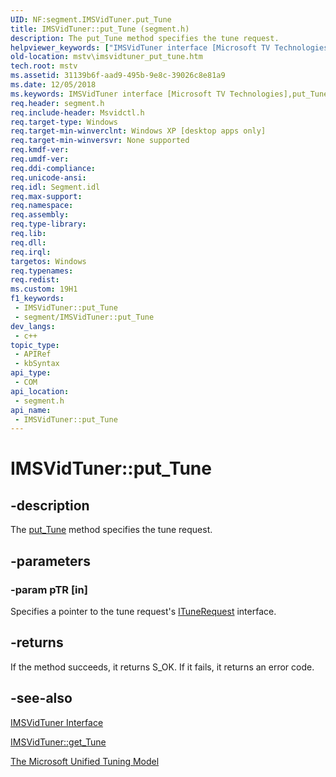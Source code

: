 ```yaml
---
UID: NF:segment.IMSVidTuner.put_Tune
title: IMSVidTuner::put_Tune (segment.h)
description: The put_Tune method specifies the tune request.
helpviewer_keywords: ["IMSVidTuner interface [Microsoft TV Technologies]","put_Tune method","IMSVidTuner.put_Tune","IMSVidTuner::put_Tune","IMSVidTunerput_Tune","mstv.imsvidtuner_put_tune","put_Tune","put_Tune method [Microsoft TV Technologies]","put_Tune method [Microsoft TV Technologies]","IMSVidTuner interface","segment/IMSVidTuner::put_Tune"]
old-location: mstv\imsvidtuner_put_tune.htm
tech.root: mstv
ms.assetid: 31139b6f-aad9-495b-9e8c-39026c8e81a9
ms.date: 12/05/2018
ms.keywords: IMSVidTuner interface [Microsoft TV Technologies],put_Tune method, IMSVidTuner.put_Tune, IMSVidTuner::put_Tune, IMSVidTunerput_Tune, mstv.imsvidtuner_put_tune, put_Tune, put_Tune method [Microsoft TV Technologies], put_Tune method [Microsoft TV Technologies],IMSVidTuner interface, segment/IMSVidTuner::put_Tune
req.header: segment.h
req.include-header: Msvidctl.h
req.target-type: Windows
req.target-min-winverclnt: Windows XP [desktop apps only]
req.target-min-winversvr: None supported
req.kmdf-ver: 
req.umdf-ver: 
req.ddi-compliance: 
req.unicode-ansi: 
req.idl: Segment.idl
req.max-support: 
req.namespace: 
req.assembly: 
req.type-library: 
req.lib: 
req.dll: 
req.irql: 
targetos: Windows
req.typenames: 
req.redist: 
ms.custom: 19H1
f1_keywords:
 - IMSVidTuner::put_Tune
 - segment/IMSVidTuner::put_Tune
dev_langs:
 - c++
topic_type:
 - APIRef
 - kbSyntax
api_type:
 - COM
api_location:
 - segment.h
api_name:
 - IMSVidTuner::put_Tune
---
```


# IMSVidTuner::put_Tune


## -description

The <a href="/previous-versions/windows/desktop/api/tuner/nf-tuner-ituner-put_tunerequest">put_Tune</a> method specifies the tune request.

## -parameters

### -param pTR [in]

Specifies a pointer to the tune request's <a href="/previous-versions/windows/desktop/api/tuner/nn-tuner-itunerequest">ITuneRequest</a> interface.

## -returns

If the method succeeds, it returns S_OK. If it fails, it returns an error code.

## -see-also

<a href="/windows/desktop/api/segment/nn-segment-imsvidtuner">IMSVidTuner Interface</a>



<a href="/windows/desktop/api/segment/nf-segment-imsvidtuner-get_tune">IMSVidTuner::get_Tune</a>



<a href="/previous-versions/windows/desktop/mstv/the-microsoft-unified-tuning-model">The Microsoft Unified Tuning Model</a>


